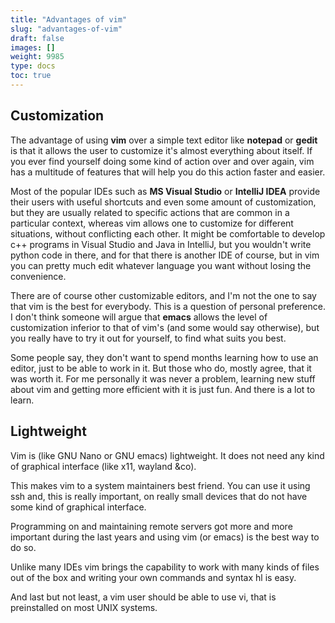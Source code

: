 ```yaml
---
title: "Advantages of vim"
slug: "advantages-of-vim"
draft: false
images: []
weight: 9985
type: docs
toc: true
---
```


## Customization
The advantage of using **vim** over a simple text editor like **notepad** or **gedit** is that it allows the user to customize it's almost everything about itself. If you ever find yourself doing some kind of action over and over again, vim  has a multitude of features that will help you do this action faster and easier.

Most of the popular IDEs such as **MS Visual Studio** or **IntelliJ IDEA** provide their users with useful shortcuts and even some amount of customization, but they are usually related to specific actions that are common in a particular context, whereas vim allows one to customize for different situations, without conflicting each other. It might be comfortable to develop c++ programs in Visual Studio and Java in IntelliJ, but you wouldn't write python code in there, and for that there is another IDE of course, but in vim you can pretty much edit whatever language you want without losing the convenience.

There are of course other customizable editors, and I'm not the one to say that vim is the best for everybody. This is a question of personal preference. I don't think someone will argue that **emacs** allows the level of customization inferior to that of vim's (and some would say otherwise), but you really have to try it out for yourself, to find what suits you best.

Some people say, they don't want to spend months learning how to use an editor, just to be able to work in it. But those who do, mostly agree, that it was worth it. For me personally it was never a problem, learning new stuff about vim and getting more efficient with it is just fun. And there is a lot to learn.

## Lightweight
Vim is (like GNU Nano or GNU emacs) lightweight. It does not need any kind of graphical interface (like x11, wayland &co).

This makes vim to a system maintainers best friend. You can use it using ssh and, this is really important, on really small devices that do not have some kind of graphical interface.

Programming on and maintaining remote servers got more and more important during the last years and using vim (or emacs) is the best way to do so.

Unlike many IDEs vim brings the capability to work with many kinds of files out of the box and writing your own commands and syntax hl is easy.

And last but not least, a vim user should be able to use vi, that is preinstalled on most UNIX systems.

